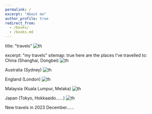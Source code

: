 ```yaml
---
permalink: /
excerpt: "About me"
author_profile: true
redirect_from: 
  - /books/
  - /books.md
---
```


title: "travels"
![th](https://github.com/JIANG9267J/academicpages.github.io/assets/150253670/08cf49b7-fd0f-4e51-8c51-88585d4af1bf)

excerpt: "my travels"
sitemap: true
here are the places I've travelled to:
China (Shanghai, Dongbei)
![th](https://github.com/JIANG9267J/academicpages.github.io/assets/150253670/48d7a0c7-b8e6-409b-9d3d-fc83af5d86ca)

Australia (Sydney)
![th](https://github.com/JIANG9267J/academicpages.github.io/assets/150253670/219bd7c8-1d5e-4b4b-856d-38bd995bfb0a)

England (London)
![th](https://github.com/JIANG9267J/academicpages.github.io/assets/150253670/b1d99c58-2ffb-49d8-8c70-de3602829907)

Malaysia (Kuala Lumpur, Melaka)
![th](https://github.com/JIANG9267J/academicpages.github.io/assets/150253670/58be1af1-9479-4b41-8dfa-b5a8c8f557c5)

Japan (Tokyo, Hokkaaido......)
![th](https://github.com/JIANG9267J/academicpages.github.io/assets/150253670/5dbb20d5-a38f-464e-8d0d-d2e5fd6b3142)

New travels in 2023 December......
